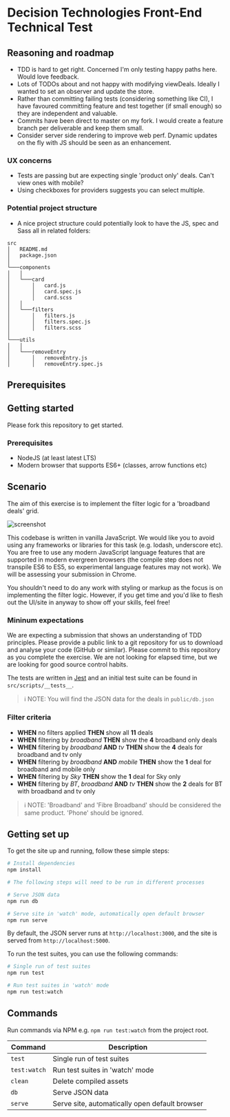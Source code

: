 # Decision Technologies Front-End Technical Test

## Reasoning and roadmap

- TDD is hard to get right. Concerned I'm only testing happy paths here. Would love feedback.
- Lots of TODOs about and not happy with modifying viewDeals. Ideally I wanted to set an observer and update the store.
- Rather than committing failing tests (considering something like CI), I have favoured committing feature and test together (if small enough) so they are independent and valuable.
- Commits have been direct to master on my fork. I would create a feature branch per deliverable and keep them small.
- Consider server side rendering to improve web perf. Dynamic updates on the fly with JS should be seen as an enhancement.

### UX concerns

- Tests are passing but are expecting single 'product only' deals. Can't view ones with mobile?
- Using checkboxes for providers suggests you can select multiple.

### Potential project structure

- A nice project structure could potentially look to have the JS, spec and Sass all in related folders:
```
src
│   README.md
│   package.json 
│
└───components
│   │
│   └───card
│       │   card.js
│       │   card.spec.js
│       │   card.scss
│   │
│   └───filters
│       │   filters.js
│       │   filters.spec.js
│       │   filters.scss
│
└───utils
│   │
│   └───removeEntry
│       │   removeEntry.js
│       │   removeEntry.spec.js
```

## Prerequisites
## Getting started

Please fork this repository to get started.

### Prerequisites

- NodeJS (at least latest LTS)
- Modern browser that supports ES6+ (classes, arrow functions etc)

## Scenario

The aim of this exercise is to implement the filter logic for a 'broadband deals' grid.

![screenshot](screenshot.PNG)

This codebase is written in vanilla JavaScript. We would like you to avoid using any frameworks or libraries for this task (e.g. lodash, underscore etc). You are free to use any modern JavaScript language features that are supported in modern evergreen browsers (the compile step does not transpile ES6 to ES5, so experimental language features may not work). We will be assessing your submission in Chrome.

You shouldn't need to do any work with styling or markup as the focus is on implementing the filter logic. However, if you get time and you'd like to flesh out the UI/site in anyway to show off your skills, feel free!

### Mininum expectations

We are expecting a submission that shows an understanding of TDD principles. Please provide a public link to a git repository for us to download and analyse your code (GitHub or similar). Please commit to this repository as you complete the exercise. We are not looking for elapsed time, but we are looking for good source control habits.

The tests are written in [Jest](https://jestjs.io/) and an initial test suite can be found in `src/scripts/__tests__`.

> ℹ️ NOTE: You will find the JSON data for the deals in `public/db.json`

### Filter criteria

- **WHEN** no filters applied **THEN** show all **11** deals
- **WHEN** filtering by _broadband_ **THEN** show the **4** broadband only deals
- **WHEN** filtering by _broadband_ **AND** _tv_ **THEN** show the **4** deals for broadband and tv only
- **WHEN** filtering by _broadband_ **AND** _mobile_ **THEN** show the **1** deal for broadband and mobile only
- **WHEN** filtering by _Sky_ **THEN** show the **1** deal for Sky only
- **WHEN** filtering by _BT_, _broadband_ **AND** _tv_ **THEN** show the **2** deals for BT with broadband and tv only

> ℹ️ NOTE: 'Broadband' and 'Fibre Broadband' should be considered the same product. 'Phone' should be ignored.

## Getting set up

To get the site up and running, follow these simple steps:

```bash
# Install dependencies
npm install

# The following steps will need to be run in different processes

# Serve JSON data
npm run db

# Serve site in 'watch' mode, automatically open default browser
npm run serve
```

By default, the JSON server runs at `http://localhost:3000`, and the site is served from `http://localhost:5000`.

To run the test suites, you can use the following commands:

```bash
# Single run of test suites
npm run test

# Run test suites in 'watch' mode
npm run test:watch
```

## Commands

Run commands via NPM e.g. `npm run test:watch` from the project root.

| Command      | Description                                    |
| ------------ | ---------------------------------------------- |
| `test`       | Single run of test suites                      |
| `test:watch` | Run test suites in 'watch' mode                |
| `clean`      | Delete compiled assets                         |
| `db`         | Serve JSON data                                |
| `serve`      | Serve site, automatically open default browser |
